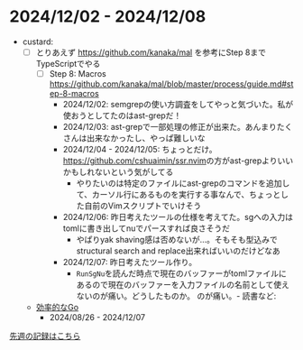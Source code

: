 # 2024/12/02 - 2024/12/08

- custard:
    - [ ] とりあえず <https://github.com/kanaka/mal> を参考にStep 8までTypeScriptでやる
        - [ ] Step 8: Macros <https://github.com/kanaka/mal/blob/master/process/guide.md#step-8-macros>
            - 2024/12/02: semgrepの使い方調査をしてやっと気づいた。私が使おうとしてたのはast-grepだ！
            - 2024/12/03: ast-grepで一部処理の修正が出来た。あんまりたくさんは出来なかったし、やっぱ難しいな
            - 2024/12/04 - 2024/12/05: ちょっとだけ。<https://github.com/cshuaimin/ssr.nvim>の方がast-grepよりいいかもしれないという気がしてる
                - やりたいのは特定のファイルにast-grepのコマンドを追加して、カーソル行にあるものを実行する事なんで、ちょっとした自前のVimスクリプトでいけそう
            - 2024/12/06: 昨日考えたツールの仕様を考えてた。sgへの入力はtomlに書き出してnuでパースすれば良さそうだ
                - やぱりyak shaving感は否めないが...。そもそも型込みでstructural search and replace出来ればいいのだけどなあ
            - 2024/12/07: 昨日考えたツール作り。
                - `RunSgNu`を読んだ時点で現在のバッファーがtomlファイルにあるので現在のバッファーを入力ファイルの名前として使えないのが痛い。どうしたものか。
のが痛い。- 読書など:
    - [効率的なGo](https://www.oreilly.co.jp//books/9784814400539/)
        - 2024/08/26 - 2024/12/07

[先週の記録はこちら](https://github.com/igrep/daily-commits/blob/82e04971dc33d622e5eea7970f8f440822454953/yesterday.md)
